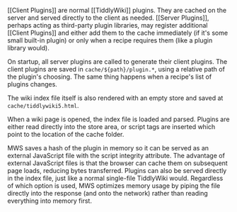 [[Client Plugins]] are normal [[TiddlyWiki]] plugins. They are cached on the server and served directly to the client as needed. [[Server Plugins]], perhaps acting as third-party plugin libraries, may register additional [[Client Plugins]] and either add them to the cache immediately (if it's some small built-in plugin) or only when a recipe requires them (like a plugin library would). 

On startup, all server plugins are called to generate their client plugins. The client plugins are saved in `cache/${path}/plugin.*`, using a relative path of the plugin's choosing. The same thing happens when a recipe's list of plugins changes.

The wiki index file itself is also rendered with an empty store and saved at `cache/tiddlywiki5.html`.

When a wiki page is opened, the index file is loaded and parsed. Plugins are either read directly into the store area, or script tags are inserted which point to the location of the cache folder. 

MWS saves a hash of the plugin in memory so it can be served as an external JavaScript file with the script integrity attribute. The advantage of external JavaScript files is that the browser can cache them on subsequent page loads, reducing bytes transferred. Plugins can also be served directly in the index file, just like a normal single-file TiddlyWiki would. Regardless of which option is used, MWS optimizes memory usage by piping the file directly into the response (and onto the network) rather than reading everything into memory first. 








